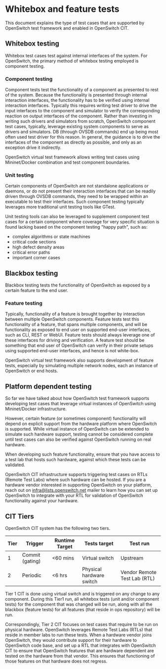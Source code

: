 # Whitebox and feature tests

This document explains the type of test cases that are supported by OpenSwitch test framework and enabled in OpenSwitch CIT.

## Whitebox testing
Whitebox test cases test against internal interfaces of the system. For OpenSwitch, the primary method of whitebox testing employed is component testing.

### Component testing
Component tests test the functionality of a component as presented to rest of the system. Because the functionality is presented through internal interaction interfaces, the functionality has to be verified using internal interaction interfaces. Typically this requires writing test driver to drive the input interfaces to the component and simulator to verify the corresponding reaction on output interfaces of the component. Rather than investing in writing such drivers and simulators from scratch, OpenSwitch component test cases, typically, leverage existing system components to serve as drivers and simulators. DB (through OVSDB commands) end up being most often used test driver for this reason. In general, the guidance is to drive the interfaces of the component as directly as possible, and only as an exception drive it indirectly.

OpenSwitch virtual test framework allows writing test cases using Mininet/Docker combination and test component boundaries.

### Unit testing
Certain components of OpenSwitch are not standalone applications or daemons, or do not present their interaction interfaces that can be readily driven through OVSDB commands, they need to be wrapped within an executable to test their interfaces. Such component testing typically leverages more traditional unit testing tools like GTest.

Unit testing tools can also be leveraged to supplement component test cases for a certain component where coverage for very specific situation is found lacking based on the component testing "happy path", such as:

 - complex algorithms or state machines
 - critical code sections
 - high defect density areas
 - critical error paths
 - important corner cases

## Blackbox testing
Blackbox testing tests the functionality of OpenSwitch as exposed by a certain feature to the end user.

### Feature testing
Typically, functionality of a feature is brought together by interaction between multiple OpenSwitch components. Feature tests test this functionality of a feature, that spans multiple components, and will be functionality as exposed to end user on supported end-user interfaces, such as CLI, REST or WebUI. Feature tests should always leverage one of these interfaces for driving and verification. A feature test should be something that end user of OpenSwitch can verify in their private setups using supported end-user interfaces, and hence is not white-box.

OpenSwitch virtual test framework also supports development of feature tests, especially by simulating multiple network nodes, each an instance of OpenSwitch or end hosts.

## Platform dependent testing
So far we have talked about how OpenSwitch test framework supports developing test cases that leverage virtual instances of OpenSwitch using Mininet/Docker infrastructure.

However, certain feature (or sometimes component) functionality will depend on explicit support from the hardware platform where OpenSwitch is supported. While virtual instance of OpenSwitch can be extended to simulate such hardware support, testing cannot be considered complete until test cases can also be verified against OpenSwitch running on real hardware.

When developing such feature functionality, ensure that you have access to a test lab that hosts such hardware, against which these tests can be validated.

OpenSwitch CIT infrastructure supports triggering test cases on RTLs (Remote Test Labs) where such hardware can be hosted. If you are a hardware vendor interested in supporting OpenSwitch on your platform, reach out on [infra@lists.openswitch.net](mailto:infra@lists.openswitch.net?subject=Support%20OpenSwitch%20on%20new%20hardware) mailer to learn how you can set up OpenSwitch to integrate with your RTL for validation of OpenSwitch functionality against your hardware.

## CIT Tiers
OpenSwitch CIT system has the following two tiers.

| Tier | Trigger | Runtime Target | Tests target | Test run |
|------|---------|-------------|--------------|----------|
| 1| Commit (gating) | <60 mins | Virtual switch | Upstream |
| 2 | Periodic | <6 hrs| Physical hardware switch | Vendor Remote Test Lab (RTL) |

Tier 1  CIT is done using virtual switch and is triggered on any change to any component. During this Tier1 run, all whitebox tests (unit and/or component tests) for the component that was changed will be run, along with all the blackbox (feature tests) for all features (that reside in ops repository) will be run.

Correspondingly, Tier 2 CIT focuses on test cases that require to be run on physical hardware. OpenSwitch leverages Remote Test Labs (RTLs) that reside in member labs to run these tests. When a hardware vendor joins OpenSwitch, they would contribute support for their hardware to OpenSwitch code base, and set up a RTL that integrates with OpenSwitch CIT to ensure that OpenSwitch features that are hardware dependent are tested on the hardware from that vendor. This ensures that functioning of those features on that hardware does not regress.

